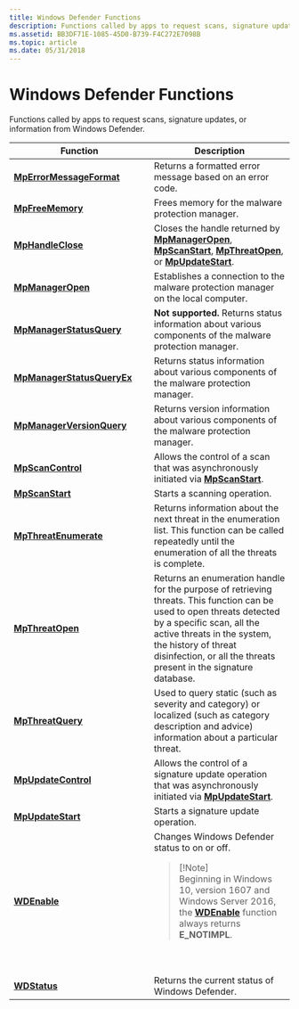 ```yaml
---
title: Windows Defender Functions
description: Functions called by apps to request scans, signature updates, or information from Windows Defender.
ms.assetid: BB3DF71E-1085-45D0-B739-F4C272E7098B
ms.topic: article
ms.date: 05/31/2018
---
```


# Windows Defender Functions

Functions called by apps to request scans, signature updates, or information from Windows Defender.



<table>
<colgroup>
<col style="width: 50%" />
<col style="width: 50%" />
</colgroup>
<thead>
<tr class="header">
<th>Function</th>
<th>Description</th>
</tr>
</thead>
<tbody>
<tr class="odd">
<td><a href="mperrormessageformat"><strong>MpErrorMessageFormat</strong></a></td>
<td>Returns a formatted error message based on an error code.<br/></td>
</tr>
<tr class="even">
<td><a href="mpfreememory"><strong>MpFreeMemory</strong></a></td>
<td>Frees memory for the malware protection manager.<br/></td>
</tr>
<tr class="odd">
<td><a href="mphandleclose"><strong>MpHandleClose</strong></a></td>
<td>Closes the handle returned by <a href="mpmanageropen"><strong>MpManagerOpen</strong></a>, <a href="mpscanstart"><strong>MpScanStart</strong></a>, <a href="mpthreatopen"><strong>MpThreatOpen</strong></a>, or <a href="mpupdatestart"><strong>MpUpdateStart</strong></a>.<br/></td>
</tr>
<tr class="even">
<td><a href="mpmanageropen"><strong>MpManagerOpen</strong></a></td>
<td>Establishes a connection to the malware protection manager on the local computer.<br/></td>
</tr>
<tr class="odd">
<td><a href="mpmanagerstatusquery"><strong>MpManagerStatusQuery</strong></a></td>
<td><strong>Not supported.</strong> Returns status information about various components of the malware protection manager.<br/></td>
</tr>
<tr class="even">
<td><a href="mpmanagerstatusqueryex"><strong>MpManagerStatusQueryEx</strong></a></td>
<td>Returns status information about various components of the malware protection manager.<br/></td>
</tr>
<tr class="odd">
<td><a href="mpmanagerversionquery"><strong>MpManagerVersionQuery</strong></a></td>
<td>Returns version information about various components of the malware protection manager.<br/></td>
</tr>
<tr class="even">
<td><a href="mpscancontrol"><strong>MpScanControl</strong></a></td>
<td>Allows the control of a scan that was asynchronously initiated via <a href="mpscanstart"><strong>MpScanStart</strong></a>.<br/></td>
</tr>
<tr class="odd">
<td><a href="mpscanstart"><strong>MpScanStart</strong></a></td>
<td>Starts a scanning operation.<br/></td>
</tr>
<tr class="even">
<td><a href="mpthreatenumerate"><strong>MpThreatEnumerate</strong></a></td>
<td>Returns information about the next threat in the enumeration list. This function can be called repeatedly until the enumeration of all the threats is complete.<br/></td>
</tr>
<tr class="odd">
<td><a href="mpthreatopen"><strong>MpThreatOpen</strong></a></td>
<td>Returns an enumeration handle for the purpose of retrieving threats. This function can be used to open threats detected by a specific scan, all the active threats in the system, the history of threat disinfection, or all the threats present in the signature database.<br/></td>
</tr>
<tr class="even">
<td><a href="mpthreatquery"><strong>MpThreatQuery</strong></a></td>
<td>Used to query static (such as severity and category) or localized (such as category description and advice) information about a particular threat.<br/></td>
</tr>
<tr class="odd">
<td><a href="mpupdatecontrol"><strong>MpUpdateControl</strong></a></td>
<td>Allows the control of a signature update operation that was asynchronously initiated via <a href="mpupdatestart"><strong>MpUpdateStart</strong></a>.<br/></td>
</tr>
<tr class="even">
<td><a href="mpupdatestart"><strong>MpUpdateStart</strong></a></td>
<td>Starts a signature update operation.<br/></td>
</tr>
<tr class="odd">
<td><a href="/windows/desktop/api/Windowsdefender/nf-windowsdefender-wdenable"><strong>WDEnable</strong></a></td>
<td>Changes Windows Defender status to on or off.<br/>
<blockquote>
[!Note]<br />
Beginning in Windows 10, version 1607 and Windows Server 2016, the <a href="/windows/desktop/api/Windowsdefender/nf-windowsdefender-wdenable"><strong>WDEnable</strong></a> function always returns <strong>E_NOTIMPL</strong>.
</blockquote>
<br/> <br/></td>
</tr>
<tr class="even">
<td><a href="/windows/desktop/api/Windowsdefender/nf-windowsdefender-wdstatus"><strong>WDStatus</strong></a></td>
<td>Returns the current status of Windows Defender.<br/></td>
</tr>
</tbody>
</table>



 

 

 





